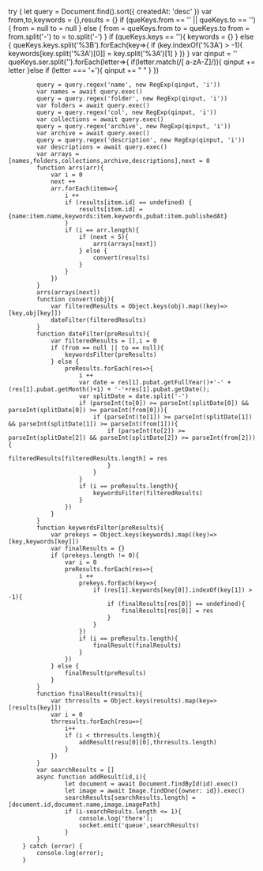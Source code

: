try {
            let query = Document.find().sort({ createdAt: 'desc' })
            var from,to,keywords = {},results = {}
            if (queKeys.from == '' || queKeys.to == ''){
                from = null
                to = null
            } else {
                from = queKeys.from
                to = queKeys.to
                from = from.split('-')
                to = to.split('-')
            }
            if (queKeys.keys == ''){
                keywords = {}
            } else {
                queKeys.keys.split('%3B').forEach(key=>{
                    if (key.indexOf('%3A') > -1){
                        keywords[key.split('%3A')[0]] = key.split('%3A')[1]
                    }
                })
            }
            var qinput = ''
            queKeys.ser.split('').forEach(letter=>{
                if(letter.match(/[ a-zA-Z]/)){
                    qinput += letter
                }else if (letter === '+'){
                    qinput += " "
                }
            })
            
            query = query.regex('name', new RegExp(qinput, 'i'))
            var names = await query.exec()
            query = query.regex('folder', new RegExp(qinput, 'i'))
            var folders = await query.exec()
            query = query.regex('col', new RegExp(qinput, 'i'))
            var collections = await query.exec()
            query = query.regex('archive', new RegExp(qinput, 'i'))
            var archive = await query.exec()
            query = query.regex('description', new RegExp(qinput, 'i'))
            var descriptions = await query.exec()
            var arrays = [names,folders,collections,archive,descriptions],next = 0
            function arrs(arr){
                var i = 0
                next ++
                arr.forEach(item=>{
                    i ++
                    if (results[item.id] == undefined) {
                        results[item.id] = {name:item.name,keywords:item.keywords,pubat:item.publishedAt}
                    }
                    if (i == arr.length){
                        if (next < 5){
                            arrs(arrays[next])
                        } else {
                            convert(results)
                        }
                    }
                })
            }
            arrs(arrays[next])
            function convert(obj){
                var filteredResults = Object.keys(obj).map((key)=>[key,obj[key]])
                dateFilter(filteredResults)
            }
            function dateFilter(preResults){
                var filteredResults = [],i = 0
                if (from == null || to == null){
                    keywordsFilter(preResults)
                } else {
                    preResults.forEach(res=>{
                        i ++
                        var date = res[1].pubat.getFullYear()+'-' + (res[1].pubat.getMonth()+1) + '-'+res[1].pubat.getDate();
                        var splitDate = date.split('-')
                        if (parseInt(to[0]) >= parseInt(splitDate[0]) && parseInt(splitDate[0]) >= parseInt(from[0])){
                            if (parseInt(to[1]) >= parseInt(splitDate[1]) && parseInt(splitDate[1]) >= parseInt(from[1])){
                                if (parseInt(to[2]) >= parseInt(splitDate[2]) && parseInt(splitDate[2]) >= parseInt(from[2])){
                                    filteredResults[filteredResults.length] = res
                                }
                            }
                        }
                        if (i == preResults.length){
                            keywordsFilter(filteredResults)
                        }
                    })
                }
            }
            function keywordsFilter(preResults){
                var prekeys = Object.keys(keywords).map((key)=>[key,keywords[key]])
                var finalResults = {}
                if (prekeys.length != 0){
                    var i = 0
                    preResults.forEach(res=>{
                        i ++
                        prekeys.forEach(key=>{
                            if (res[1].keywords[key[0]].indexOf(key[1]) > -1){
                                if (finalResults[res[0]] == undefined){
                                    finalResults[res[0]] = res
                                }
                            }
                        })
                        if (i == preResults.length){
                            finalResult(finalResults)
                        }
                    })
                } else {
                    finalResult(preResults)
                }
            }
            function finalResult(results){
                var thrresults = Object.keys(results).map(key=>[results[key]])
                var i = 0
                thrresults.forEach(resu=>{
                    i++
                    if (i < thrresults.length){
                        addResult(resu[0][0],thrresults.length)
                    }
                })
            }
            var searchResults = []
            async function addResult(id,i){
                    let document = await Document.findById(id).exec()
                    let image = await Image.findOne({owner: id}).exec()
                    searchResults[searchResults.length] = [document.id,document.name,image.imagePath]
                    if (i-searchResults.length <= 1){
                        console.log('there');
                        socket.emit('queue',searchResults)
                    }
            }
        } catch (error) {
            console.log(error);
        }